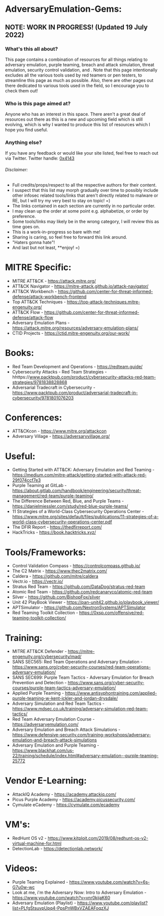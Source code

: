 # AdversaryEmulation-Gems:

## NOTE: WORK IN PROGRESS! (Updated 19 July 2022)


### What's this all about?
This page contains a combination of resources for all things relating to adversary emulation, purple teaming, breach and attack simulation, threat emulation, security control validation, and <insert newer buzz words here>. Note that this page intentionally excludes all the various tools used by red teamers or pen testers, to streamline this page as much as possible. Also, there are other pages out there dedicated to various tools used in the field, so I encourage you to check them out! 


### Who is this page aimed at?
Anyone who has an interest in this space. There aren't a great deal of resources out there as this is a new and upcoming field which is still evolving, which is why I wanted to produce this list of resources which I hope you find useful. 


### Anything else?
If you have any feedback or would like your site listed, feel free to reach out via Twitter.
Twitter handle: [0x4143](https://twitter.com/0x4143)


###### Disclaimer: 
* Full credits/props/respect to all the respective authors for their content.
* I suspect that this list may morph gradually over time to possibly include other infosec related tools/links that aren't directly related to malware or RE, but I will try my very best to stay on topic!  =)
* The links contained in each section are currently in no particular order. 
* I may clean up the order at some point e.g. alphabetize, or order by preference. 
* Some tools/links may likely be in the wrong category, I will review this as time goes on. 
* This is a work-in-progress so bare with me! 
* Sharing is caring, so feel free to forward this link around. 
* "Haters gonna hate"!
* And last but not least, **enjoy! =)




# MITRE Specific:
* MITRE ATT&CK - https://attack.mitre.org/
* ATT&CK Navigator - https://mitre-attack.github.io/attack-navigator/
* ATT&CK Workbench - https://github.com/center-for-threat-informed-defense/attack-workbench-frontend
* Top ATT&CK Techniques - https://top-attack-techniques.mitre-engenuity.org/
* ATT&CK Flow - https://github.com/center-for-threat-informed-defense/attack-flow
* Adversary Emulation Plans - https://attack.mitre.org/resources/adversary-emulation-plans/
* CTID Projects - https://ctid.mitre-engenuity.org/our-work/



# Books: 
* Red Team Development and Operations - https://redteam.guide/
* Cybersecurity Attacks - Red Team Strategies - hhttps://www.packtpub.com/product/cybersecurity-attacks-red-team-strategies/9781838828868
* Adversarial Tradecraft in Cybersecurity - https://www.packtpub.com/product/adversarial-tradecraft-in-cybersecurity/9781801076203



# Conferences:
* ATT&CKcon - https://www.mitre.org/attackcon
* Adversary Village - https://adversaryvillage.org/



# Useful:
* Getting Started with ATT&CK: Adversary Emulation and Red Teaming - https://medium.com/mitre-attack/getting-started-with-attack-red-29f074ccf7e3
* Purple Teaming at GitLab - https://about.gitlab.com/handbook/engineering/security/threat-management/red-team/purple-teaming/
* The Difference Between Red, Blue, and Purple Teams - https://danielmiessler.com/study/red-blue-purple-teams/
* 11 Strategies of a World-Class Cybersecurity Operations Center - https://www.mitre.org/sites/default/files/publications/11-strategies-of-a-world-class-cybersecurity-operations-center.pdf
* The DFIR Report - https://thedfirreport.com/
* HackTricks - https://book.hacktricks.xyz/



# Tools/Frameworks:
* Control Validation Compass - https://controlcompass.github.io/
* The C2 Matrix - https://www.thec2matrix.com/
* Caldera - https://github.com/mitre/caldera
* Vectr.io - https://vectr.io/
* Stratus Red Team - https://github.com/DataDog/stratus-red-team
* Atomic Red Team - https://github.com/redcanaryco/atomic-red-team
* Silver - https://github.com/BishopFox/sliver
* Unit 42 PlayBook Viewer - https://pan-unit42.github.io/playbook_viewer/
* APTSimulator - https://github.com/NextronSystems/APTSimulator
* Red Teaming Toolkit Collection - https://0xsp.com/offensive/red-teaming-toolkit-collection/



# Training:
* MITRE ATT&CK Defender - https://mitre-engenuity.org/cybersecurity/mad/
* SANS SEC565: Red Team Operations and Adversary Emulation - https://www.sans.org/cyber-security-courses/red-team-operations-adversary-emulation/
* SANS SEC699: Purple Team Tactics - Adversary Emulation for Breach Prevention and Detection - https://www.sans.org/cyber-security-courses/purple-team-tactics-adversary-emulation/
* Applied Purple Teaming - https://www.antisyphontraining.com/applied-purple-teaming-w-kent-ickler-and-jordan-drysdale/
* Adversary Simulation and Red Team Tactics - https://www.mdsec.co.uk/training/adversary-simulation-red-team-tactics/
* Red Team Adversary Emulation Course - https://adversaryemulation.com/
* Adversary Emulation and Breach Attack Simulations - https://www.defensive-security.com/training-workshops/adversary-emulation-and-breach-attack-simulations
* Adversary Emulation and Purple Teaming - https://www.blackhat.com/us-22/training/schedule/index.html#adversary-emulation--purple-teaming-25772



# Vendor E-Learning:
* AttackIQ Academy - https://academy.attackiq.com/
* Picus Purple Academy - https://academy.picussecurity.com/
* Cymulate eCademy - https://cymulate.com/ecademy



# VM's:
* RedHunt OS v2 - https://www.kitploit.com/2019/08/redhunt-os-v2-virtual-machine-for.html
* DetectionLab - https://detectionlab.network/



# Videos:
* Purple Teaming Explained - https://www.youtube.com/watch?v=6s-G7u0w-wc
* Look at me, i'm the Adversary Now: Intro to Adversary Emulation - https://www.youtube.com/watch?v=vnr0kijaK60
* Adversary Emulation (Playlist) - https://www.youtube.com/playlist?list=PLfgStsuvpUpq4-PpsPnWBxVZAEAFoqzXJ


